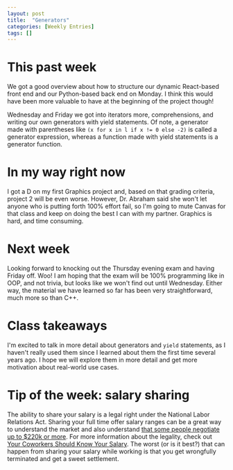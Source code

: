 ```yaml
---
layout: post
title:  "Generators"
categories: [Weekly Entries]
tags: []
---
```


# This past week

We got a good overview about how to structure our dynamic React-based front end and our Python-based back end on Monday. I think this would have been more valuable to have at the beginning of the project though!

Wednesday and Friday we got into iterators more, comprehensions, and writing our own generators with yield statements. Of note, a generator made with parentheses like `(x for x in l if x != 0 else -2)` is called a generator expression, whereas a function made with yield statements is a generator function.

# In my way right now

I got a D on my first Graphics project and, based on that grading criteria, project 2 will be even worse. However, Dr. Abraham said she won't let anyone who is putting forth 100% effort fail, so I'm going to mute Canvas for that class and keep on doing the best I can with my partner. Graphics is hard, and time consuming.

# Next week

Looking forward to knocking out the Thursday evening exam and having Friday off. Woo! I am hoping that the exam will be 100% programming like in OOP, and not trivia, but looks like we won't find out until Wednesday. Either way, the material we have learned so far has been very straightforward, much more so than C++.

# Class takeaways

I'm excited to talk in more detail about generators and `yield` statements, as I haven't really used them since I learned about them the first time several years ago. I hope we will explore them in more detail and get more motivation about real-world use cases.

# Tip of the week: salary sharing

The ability to share your salary is a legal right under the National Labor Relations Act. Sharing your full time offer salary ranges can be a great way to understand the market and also understand [that some people negotiate up to $220k or more](https://haseebq.com/farewell-app-academy-hello-airbnb-part-ii/). For more information about the legality, check out [Your Coworkers Should Know Your Salary](https://hbr.org/ideacast/2016/03/your-coworkers-should-know-your-salary). The worst (or is it best?) that can happen from sharing your salary while working is that you get wrongfully terminated and get a sweet settlement.